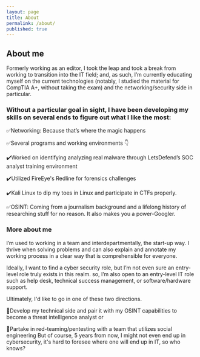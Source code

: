 ```yaml
---
layout: page
title: About
permalink: /about/
published: true
---
```

## About me

Formerly working as an editor, I took the leap and took a break from working to transition into the IT field; and, as such, I’m currently educating myself on the current technologies (notably, I studied the material for CompTIA A+, without taking the exam) and the networking/security side in particular.

### Without a particular goal in sight, I have been developing my skills on several ends to figure out what I like the most:
✅Networking: Because that’s where the magic happens 

✅Several programs and working environments 👇 

 ✔️Worked on identifying analyzing real malware through LetsDefend’s SOC analyst training environment 
 
 ✔️Utilized FireEye's Redline for forensics challenges 
 
 ✔️Kali Linux to dip my toes in Linux and participate in CTFs properly. 
 
✅OSINT: Coming from a journalism background and a lifelong history of researching stuff for no reason. It also makes you a power-Googler. 


### More about me
I’m used to working in a team and interdepartmentally, the start-up way. I thrive when solving problems and can also explain and annotate my working process in a clear way that is comprehensible for everyone.

Ideally, I want to find a cyber security role, but I’m not even sure an entry-level role truly exists in this realm. so, I’m also open to an entry-level IT role such as help desk, technical success management, or software/hardware support. 

Ultimately, I'd like to go in one of these two directions. 

🎨Develop my technical side and pair it with my OSINT capabilities to become a threat intelligence analyst 
or

🎨Partake in red-teaming/pentesting with a team that utilizes social engineering
But of course, 5 years from now, I might not even end up in cybersecurity, it's hard to foresee where one will end up in IT, so who knows?
